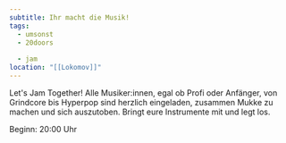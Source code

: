 ```yaml
---
subtitle: Ihr macht die Musik!
tags:
  - umsonst
  - 20doors
  
  - jam
location: "[[Lokomov]]"
---
```

Let's Jam Together! Alle Musiker:innen, egal ob Profi oder Anfänger, von Grindcore bis Hyperpop sind herzlich eingeladen, zusammen Mukke zu machen und sich auszutoben. Bringt eure Instrumente mit und legt los.

Beginn: 20:00 Uhr

